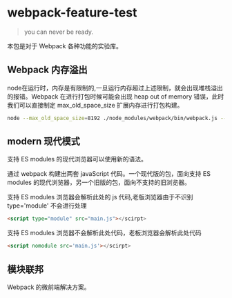 # webpack-feature-test

> you can never be ready.

本包是对于 Webpack 各种功能的实验库。

## Webpack 内存溢出

node在运行时，内存是有限制的,一旦运行内存超过上述限制，就会出现堆栈溢出的报错。Webpack 在进行打包时候可能会出现 heap out of memory 错误，此时我们可以直接制定 max_old_space_size 扩展内存进行打包构建。

```bash
node --max_old_space_size=8192 ./node_modules/webpack/bin/webpack.js --config=webpack.config.js"
```

## modern 现代模式

支持 ES modules 的现代浏览器可以使用新的语法。

通过 webpack 构建出两套 javaScript 代码。一个现代版的包，面向支持 ES modules 的现代浏览器，另一个旧版的包，面向不支持的旧浏览器。

支持 ES modules 浏览器会解析此处的 js 代码,老版浏览器由于不识别 type='module' 不会进行处理
```html
<script type="module" src="main.js"></scirpt>
```

支持 ES modules 浏览器不会解析此处代码，老板浏览器会解析此处代码
```html
<script nomodule src='main.js'></scirpt>
```

## 模块联邦

Webpack 的微前端解决方案。